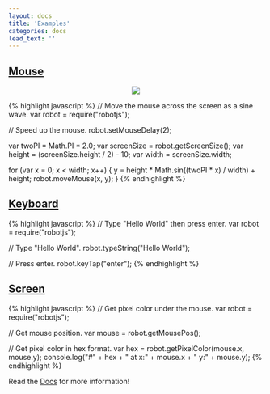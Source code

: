 ```yaml
---
layout: docs
title: 'Examples'
categories: docs
lead_text: ''
---
```


## [Mouse](/docs/syntax#mouse)

<p align="center"><img src="https://cldup.com/lugVjjAkEi.gif"></p>

{% highlight javascript %}
// Move the mouse across the screen as a sine wave.
var robot = require("robotjs");

// Speed up the mouse.
robot.setMouseDelay(2);

var twoPI = Math.PI * 2.0;
var screenSize = robot.getScreenSize();
var height = (screenSize.height / 2) - 10;
var width = screenSize.width;

for (var x = 0; x < width; x++)
{
	y = height * Math.sin((twoPI * x) / width) + height;
	robot.moveMouse(x, y);
}
{% endhighlight %}

## [Keyboard](/docs/syntax#keyboard)

{% highlight javascript %}
// Type "Hello World" then press enter.
var robot = require("robotjs");

// Type "Hello World".
robot.typeString("Hello World");

// Press enter.
robot.keyTap("enter");
{% endhighlight %}

## [Screen](/docs/syntax#screen)

{% highlight javascript %}
// Get pixel color under the mouse.
var robot = require("robotjs");

// Get mouse position.
var mouse = robot.getMousePos();

// Get pixel color in hex format.
var hex = robot.getPixelColor(mouse.x, mouse.y);
console.log("#" + hex + " at x:" + mouse.x + " y:" + mouse.y);
{% endhighlight %}

Read the [Docs](/docs/) for more information!
